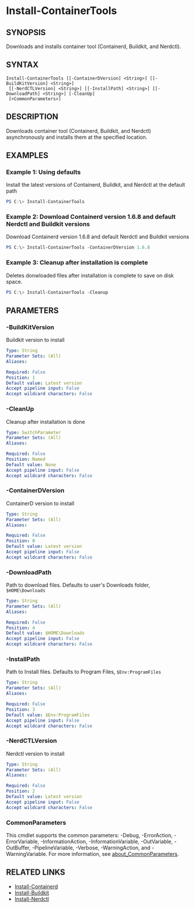 ﻿---
external help file: ContainerToolsForWindows.psm1-help.xml
Module Name: ContainerToolsForWindows
online version:
schema: 2.0.0
---

# Install-ContainerTools

## SYNOPSIS

Downloads and installs container tool (Containerd, Buildkit, and Nerdctl).

## SYNTAX

```
Install-ContainerTools [[-ContainerDVersion] <String>] [[-BuildKitVersion] <String>]
 [[-NerdCTLVersion] <String>] [[-InstallPath] <String>] [[-DownloadPath] <String>] [-CleanUp]
 [<CommonParameters>]
```

## DESCRIPTION

Downloads container tool (Containerd, Buildkit, and Nerdctl) asynchronously and installs them at the specified location.

## EXAMPLES

### Example 1: Using defaults

Install the latest versions of Containerd, Buildkit, and Nerdctl at the default path

```powershell
PS C:\> Install-ContainerTools
```

### Example 2: Download Containerd version 1.6.8 and default Nerdctl and Buildkit versions

Download Containerd version 1.6.8 and default Nerdctl and Buildkit versions

```powershell
PS C:\> Install-ContainerTools -ContainerDVersion 1.6.8
```

### Example 3: Cleanup after installation is complete

Deletes donwloaded files after installation is complete to save on disk space.

```powershell
PS C:\> Install-ContainerTools -Cleanup
```

## PARAMETERS

### -BuildKitVersion

Buildkit version to install

```yaml
Type: String
Parameter Sets: (All)
Aliases:

Required: False
Position: 1
Default value: Latest version
Accept pipeline input: False
Accept wildcard characters: False
```

### -CleanUp

Cleanup after installation is done

```yaml
Type: SwitchParameter
Parameter Sets: (All)
Aliases:

Required: False
Position: Named
Default value: None
Accept pipeline input: False
Accept wildcard characters: False
```

### -ContainerDVersion

ContainerD version to install

```yaml
Type: String
Parameter Sets: (All)
Aliases:

Required: False
Position: 0
Default value: Latest version
Accept pipeline input: False
Accept wildcard characters: False
```

### -DownloadPath

Path to download files. Defaults to user's Downloads folder, `$HOME\Downloads`

```yaml
Type: String
Parameter Sets: (All)
Aliases:

Required: False
Position: 4
Default value: $HOME\Downloads
Accept pipeline input: False
Accept wildcard characters: False
```

### -InstallPath

Path to Install files. Defaults to Program Files, `$Env:ProgramFiles`

```yaml
Type: String
Parameter Sets: (All)
Aliases:

Required: False
Position: 3
Default value: $Env:ProgramFiles
Accept pipeline input: False
Accept wildcard characters: False
```

### -NerdCTLVersion

Nerdctl version to install

```yaml
Type: String
Parameter Sets: (All)
Aliases:

Required: False
Position: 2
Default value: Latest version 
Accept pipeline input: False
Accept wildcard characters: False
```

### CommonParameters

This cmdlet supports the common parameters: -Debug, -ErrorAction, -ErrorVariable, -InformationAction, -InformationVariable, -OutVariable, -OutBuffer, -PipelineVariable, -Verbose, -WarningAction, and -WarningVariable. For more information, see [about_CommonParameters](http://go.microsoft.com/fwlink/?LinkID=113216).

## RELATED LINKS

- [Install-Containerd](Install-Containerd.md)
- [Install-Buildkit](Install-Buildkit.md)
- [Install-Nerdctl](Install-Nerdctl.md)
